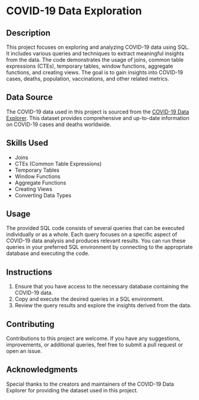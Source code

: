 # COVID-19 Data Exploration

## Description
This project focuses on exploring and analyzing COVID-19 data using SQL. It includes various queries and techniques to extract meaningful insights from the data. The code demonstrates the usage of joins, common table expressions (CTEs), temporary tables, window functions, aggregate functions, and creating views. The goal is to gain insights into COVID-19 cases, deaths, population, vaccinations, and other related metrics.

## Data Source
The COVID-19 data used in this project is sourced from the [COVID-19 Data Explorer](https://ourworldindata.org/covid-deaths). This dataset provides comprehensive and up-to-date information on COVID-19 cases and deaths worldwide.

## Skills Used
- Joins
- CTEs (Common Table Expressions)
- Temporary Tables
- Window Functions
- Aggregate Functions
- Creating Views
- Converting Data Types

## Usage
The provided SQL code consists of several queries that can be executed individually or as a whole. Each query focuses on a specific aspect of COVID-19 data analysis and produces relevant results. You can run these queries in your preferred SQL environment by connecting to the appropriate database and executing the code.

## Instructions
1. Ensure that you have access to the necessary database containing the COVID-19 data.
2. Copy and execute the desired queries in a SQL environment.
3. Review the query results and explore the insights derived from the data.

## Contributing
Contributions to this project are welcome. If you have any suggestions, improvements, or additional queries, feel free to submit a pull request or open an issue.


## Acknowledgments
Special thanks to the creators and maintainers of the COVID-19 Data Explorer for providing the dataset used in this project.

